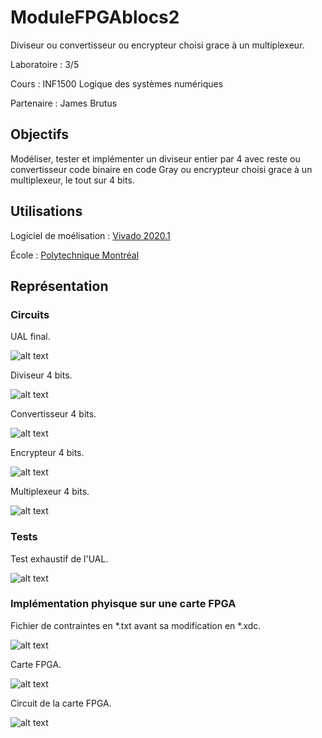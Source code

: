 # ModuleFPGAblocs2

Diviseur ou convertisseur ou encrypteur choisi grace à un multiplexeur.

Laboratoire : 3/5

Cours : INF1500 Logique des systèmes numériques

Partenaire : James Brutus


## Objectifs

Modéliser, tester et implémenter un diviseur entier par 4 avec reste ou convertisseur code binaire en code Gray ou encrypteur choisi grace à un multiplexeur, le tout sur 4 bits.

## Utilisations
Logiciel de moélisation : [Vivado 2020.1](https://www.xilinx.com/support/download.html)

École : [Polytechnique Montréal](https://www.polymtl.ca)


## Représentation

### Circuits

UAL final.

![alt text](https://github.com/TritzA/UniteArithmetiqueLogique2/blob/main/images/modele.PNG)


Diviseur 4 bits.

![alt text](https://github.com/TritzA/UniteArithmetiqueLogique2/blob/main/images/DIVISION.PNG)


Convertisseur 4 bits.

![alt text](https://github.com/TritzA/UniteArithmetiqueLogique2/blob/main/images/BIN_VERS_GRAY(%20antonin).PNG)


Encrypteur 4 bits.

![alt text](https://github.com/TritzA/UniteArithmetiqueLogique2/blob/main/images/CRYPTO_4Bantonin.png)


Multiplexeur 4 bits.

![alt text](https://github.com/TritzA/UniteArithmetiqueLogique2/blob/main/images/MUX_1_3_4B.png)


### Tests

Test exhaustif de l'UAL.

![alt text](https://github.com/TritzA/UniteArithmetiqueLogique2/blob/main/images/labo3.PNG)


### Implémentation phyisque sur une carte FPGA

Fichier de contraintes en *.txt avant sa modification en *.xdc.

![alt text](https://github.com/TritzA/UniteArithmetiqueLogique2/blob/main/images/image_2020-11-08_193515.png)

Carte FPGA.

![alt text](https://github.com/TritzA/UniteArithmetiqueLogique2/blob/main/images/Nexys4.jpg)

Circuit de la carte FPGA.

![alt text](https://github.com/TritzA/UniteArithmetiqueLogique2/blob/main/images/Mapping_Nexys4.png)
